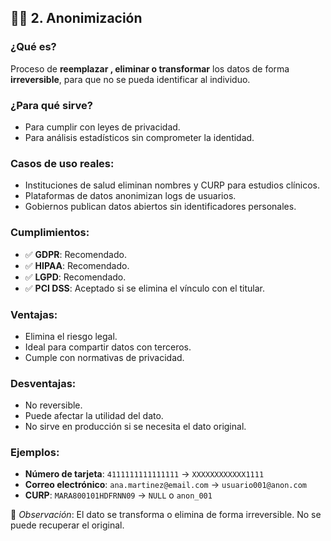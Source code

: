 ## 🕵️‍♂️ 2. Anonimización

### ¿Qué es?
Proceso de **reemplazar , eliminar o transformar** los datos  de forma **irreversible**, para que no se pueda identificar al individuo.

### ¿Para qué sirve?
- Para cumplir con leyes de privacidad.
- Para análisis estadísticos sin comprometer la identidad.

### Casos de uso reales:
- Instituciones de salud eliminan nombres y CURP para estudios clínicos.
- Plataformas de datos anonimizan logs de usuarios.
- Gobiernos publican datos abiertos sin identificadores personales.

### Cumplimientos:
- ✅ **GDPR**: Recomendado.
- ✅ **HIPAA**: Recomendado.
- ✅ **LGPD**: Recomendado.
- ✅ **PCI DSS**: Aceptado si se elimina el vínculo con el titular.

### Ventajas:
- Elimina el riesgo legal.
- Ideal para compartir datos con terceros.
- Cumple con normativas de privacidad.

### Desventajas:
- No reversible.
- Puede afectar la utilidad del dato.
- No sirve en producción si se necesita el dato original.

### Ejemplos:
- **Número de tarjeta**: `4111111111111111` → `XXXXXXXXXXXX1111`  
- **Correo electrónico**: `ana.martinez@email.com` → `usuario001@anon.com`  
- **CURP**: `MARA800101HDFRNN09` → `NULL` o `anon_001`

🔸 *Observación*: El dato se transforma o elimina de forma irreversible. No se puede recuperar el original.
